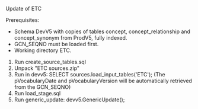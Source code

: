 Update of ETC

Prerequisites:
- Schema DevV5 with copies of tables concept, concept_relationship and concept_synonym from ProdV5, fully indexed.
- GCN_SEQNO must be loaded first.
- Working directory ETC.

1. Run create_source_tables.sql
2. Unpack "ETC sources.zip"
3. Run in devv5: SELECT sources.load_input_tables('ETC'); (The pVocabularyDate and pVocabularyVersion will be automatically retrieved from the GCN_SEQNO)
4. Run load_stage.sql
5. Run generic_update: devv5.GenericUpdate();